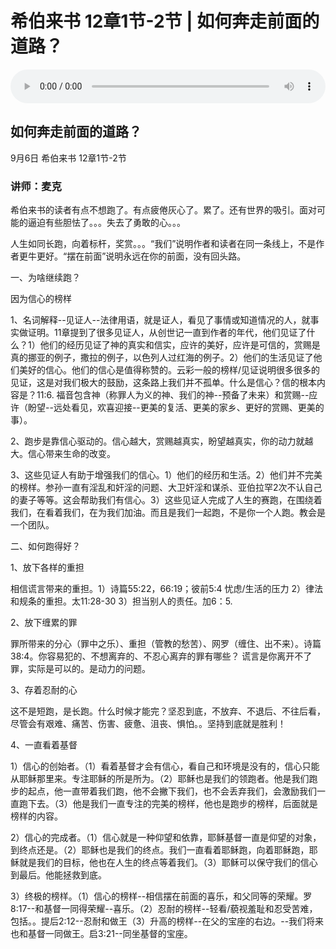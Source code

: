 # 希伯来书 12章1节-2节 | 如何奔走前面的道路？

<audio style="width: 100%;" preload="false" controls controlslist="nodownload"><source src="http://file.simai.life/audio/mp3/2020/lai12-1-2.mp3" type="audio/mpeg">Your browser does not support the audio element.</audio>

## 如何奔走前面的道路？
9月6日 
希伯来书 12章1节-2节
### 讲师：麦克

希伯来书的读者有点不想跑了。有点疲倦灰心了。累了。还有世界的吸引。面对可能的逼迫有些胆怯了。。。失去了勇敢的心。。。

人生如同长跑，向着标杆，奖赏。。。“我们”说明作者和读者在同一条线上，不是作者更牛更好。“摆在前面”说明永远在你的前面，没有回头路。

一、为啥继续跑？

因为信心的榜样 

1、名词解释--见证人--法律用语，就是证人，看见了事情或知道情况的人，就事实做证明。11章提到了很多见证人，从创世记一直到作者的年代，他们见证了什么？1）他们的经历见证了神的真实和信实，应许的美好，应许是可信的，赏赐是真的挪亚的例子，撒拉的例子，以色列人过红海的例子。2）他们的生活见证了他们美好的信心。他们的信心是值得称赞的。云彩一般的榜样/见证说明很多很多的见证，这是对我们极大的鼓励，这条路上我们并不孤单。什么是信心？信的根本内容是？11:6. 福音包含神（称罪人为义的神、我们的神--预备了未来）和赏赐--应许（盼望--远处看见，欢喜迎接--更美的复活、更美的家乡、更好的赏赐、更美的事）。

2、跑步是靠信心驱动的。信心越大，赏赐越真实，盼望越真实，你的动力就越大。信心带来生命的改变。

3、这些见证人有助于增强我们的信心。1）他们的经历和生活。2）他们并不完美的榜样。参孙一直有淫乱和奸淫的问题、大卫奸淫和谋杀、亚伯拉罕2次不认自己的妻子等等。这会帮助我们有信心。3）这些见证人完成了人生的赛跑，在围绕着我们，在看着我们，在为我们加油。而且是我们一起跑，不是你一个人跑。教会是一个团队。

二、如何跑得好？

1、放下各样的重担  

相信谎言带来的重担。1）诗篇55:22，66:19；彼前5:4 忧虑/生活的压力 2）律法和规条的重担。太11:28-30  3）担当别人的责任。加6：5. 

2、放下缠累的罪

罪所带来的分心（罪中之乐）、重担（管教的愁苦）、网罗（缠住、出不来）。诗篇38:4。你容易犯的、不想离弃的、不忍心离弃的罪有哪些？ 谎言是你离开不了罪，实际是可以的。是动力的问题。

3、存着忍耐的心 

这不是短跑，是长跑。什么时候才能完？坚忍到底，不放弃、不退后、不往后看，尽管会有艰难、痛苦、伤害、疲惫、沮丧、惧怕。。坚持到底就是胜利！

4、一直看着基督

1）信心的创始者。（1）看着基督才会有信心，看自己和环境是没有的，信心只能从耶稣那里来。专注耶稣的所是所为。（2）耶稣也是我们的领跑者。他是我们跑步的起点，他一直带着我们跑，他不会撇下我们，也不会丢弃我们，会激励我们一直跑下去。（3）他是我们一直专注的完美的榜样，他也是跑步的榜样，后面就是榜样的内容。

2）信心的完成者。（1）信心就是一种仰望和依靠，耶稣基督一直是仰望的对象，到终点还是。（2）耶稣也是我们的终点。我们一直看着耶稣跑，向着耶稣跑，耶稣就是我们的目标，他也在人生的终点等着我们。（3）耶稣可以保守我们的信心到最后。他能拯救到底。

3）终极的榜样。（1）信心的榜样--相信摆在前面的喜乐，和父同等的荣耀。罗8:17--和基督一同得荣耀--喜乐。（2）忍耐的榜样--轻看/藐视羞耻和忍受苦难，包括。。提后2:12--忍耐和做王（3）升高的榜样--在父的宝座的右边。--我们将来也和基督一同做王。启3:21--同坐基督的宝座。

